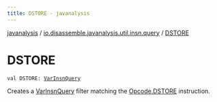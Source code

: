 ```yaml
---
title: DSTORE - javanalysis
---
```


[javanalysis](../index.html) / [io.disassemble.javanalysis.util.insn.query](index.html) / [DSTORE](./-d-s-t-o-r-e.html)

# DSTORE

`val DSTORE: `[`VarInsnQuery`](-var-insn-query/index.html)

Creates a [VarInsnQuery](-var-insn-query/index.html) filter matching the [Opcode.DSTORE](#) instruction.

